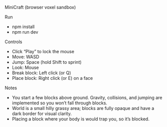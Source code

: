 MiniCraft (browser voxel sandbox)

Run
- npm install
- npm run dev

Controls
- Click “Play” to lock the mouse
- Move: WASD
- Jump: Space (hold Shift to sprint)
- Look: Mouse
- Break block: Left click (or Q)
- Place block: Right click (or E) on a face

Notes
- You start a few blocks above ground. Gravity, collisions, and jumping are implemented so you won’t fall through blocks.
- World is a small hilly grassy area; blocks are fully opaque and have a dark border for visual clarity.
- Placing a block where your body is would trap you, so it’s blocked.

